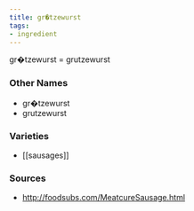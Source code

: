 ```yaml
---
title: gr�tzewurst
tags:
- ingredient
---
```

gr�tzewurst = grutzewurst

### Other Names

* gr�tzewurst
* grutzewurst

### Varieties

* [[sausages]]

### Sources
* http://foodsubs.com/MeatcureSausage.html
